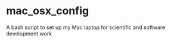 # mac_osx_config
A bash script to set up my Mac laptop for scientific and software development work
